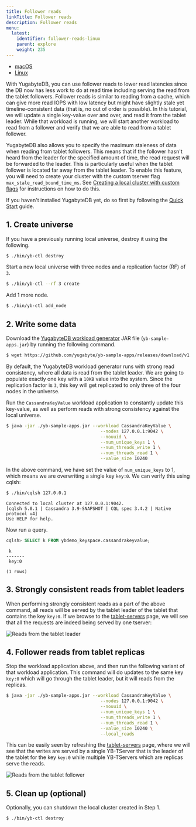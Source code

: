 ```yaml
---
title: Follower reads
linkTitle: Follower reads
description: Follower reads
menu:
  latest:
    identifier: follower-reads-linux
    parent: explore
    weight: 235
---
```


<ul class="nav nav-tabs-alt nav-tabs-yb">

  <li >
    <a href="/latest/explore/follower-reads" class="nav-link">
      <i class="fab fa-apple" aria-hidden="true"></i>
      macOS
    </a>
  </li>

  <li >
    <a href="/latest/explore/follower-reads-linux" class="nav-link active">
      <i class="fab fa-linux" aria-hidden="true"></i>
      Linux
    </a>
  </li>

</ul>

With YugabyteDB, you can use follower reads to lower read latencies since the DB now has less work to do at read time including serving the read from the tablet followers. Follower reads is similar to reading from a cache, which can give more read IOPS with low latency but might have slightly stale yet timeline-consistent data (that is, no out of order is possible). In this tutorial, we will update a single key-value over and over, and read it from the tablet leader. While that workload is running, we will start another workload to read from a follower and verify that we are able to read from a tablet follower.

YugabyteDB also allows you to specify the maximum staleness of data when reading from tablet followers. This means that if the follower hasn't heard from the leader for the specified amount of time, the read request will be forwarded to the leader. This is particularly useful when the tablet follower is located far away from the tablet leader. To enable this feature, you will need to create your cluster with the custom tserver flag `max_stale_read_bound_time_ms`. See [Creating a local cluster with custom flags](../../admin/yb-ctl/) for instructions on how to do this.

If you haven't installed YugabyteDB yet, do so first by following the [Quick Start](../../quick-start/install/) guide.

## 1. Create universe

If you have a previously running local universe, destroy it using the following.

```sh
$ ./bin/yb-ctl destroy
```

Start a new local universe with three nodes and a replication factor (RF) of `3`.

```sh
$ ./bin/yb-ctl --rf 3 create
```

Add 1 more node.

```sh
$ ./bin/yb-ctl add_node
```

## 2. Write some data

Download the [YugabyteDB workload generator](https://github.com/yugabyte/yb-sample-apps) JAR file (`yb-sample-apps.jar`) by running the following command.

```sh
$ wget https://github.com/yugabyte/yb-sample-apps/releases/download/v1.2.0/yb-sample-apps.jar?raw=true -O yb-sample-apps.jar 
```

By default, the YugabyteDB workload generator runs with strong read consistency, where all data is read from the tablet leader. We are going to populate exactly one key with a `10KB` value into the system. Since the replication factor is `3`, this key will get replicated to only three of the four nodes in the universe.

Run the `CassandraKeyValue` workload application to constantly update this key-value, as well as perform reads with strong consistency against the local universe.

```sh
$ java -jar ./yb-sample-apps.jar --workload CassandraKeyValue \
                                    --nodes 127.0.0.1:9042 \
                                    --nouuid \
                                    --num_unique_keys 1 \
                                    --num_threads_write 1 \
                                    --num_threads_read 1 \
                                    --value_size 10240
```


In the above command, we have set the value of `num_unique_keys` to 1, which means we are overwriting a single key `key:0`. We can verify this using cqlsh:

```sh
$ ./bin/cqlsh 127.0.0.1
```

```
Connected to local cluster at 127.0.0.1:9042.
[cqlsh 5.0.1 | Cassandra 3.9-SNAPSHOT | CQL spec 3.4.2 | Native protocol v4]
Use HELP for help.
```

Now run a query.

```sql
cqlsh> SELECT k FROM ybdemo_keyspace.cassandrakeyvalue;
```

```
 k
-------
 key:0

(1 rows)
```

## 3. Strongly consistent reads from tablet leaders

When performing strongly consistent reads as a part of the above command, all reads will be served by the tablet leader of the tablet that contains the key `key:0`. If we browse to the <a href='http://127.0.0.1:7000/tablet-servers' target="_blank">tablet-servers</a> page, we will see that all the requests are indeed being served by one tserver:

![Reads from the tablet leader](/images/ce/tunable-reads-leader.png)

## 4. Follower reads from tablet replicas

Stop the workload application above, and then run the following variant of that workload application. This command will do updates to the same key `key:0` which will go through the tablet leader, but it will reads from the replicas.

```sh
$ java -jar ./yb-sample-apps.jar --workload CassandraKeyValue \
                                    --nodes 127.0.0.1:9042 \
                                    --nouuid \
                                    --num_unique_keys 1 \
                                    --num_threads_write 1 \
                                    --num_threads_read 1 \
                                    --value_size 10240 \
                                    --local_reads
```

This can be easily seen by refreshing the <a href='http://127.0.0.1:7000/tablet-servers' target="_blank">tablet-servers</a> page, where we will see that the writes are served by a single YB-TServer that is the leader of the tablet for the key `key:0` while multiple YB-TServers which are replicas serve the reads.

![Reads from the tablet follower](/images/ce/tunable-reads-followers.png)

## 5. Clean up (optional)

Optionally, you can shutdown the local cluster created in Step 1.

```sh
$ ./bin/yb-ctl destroy
```
